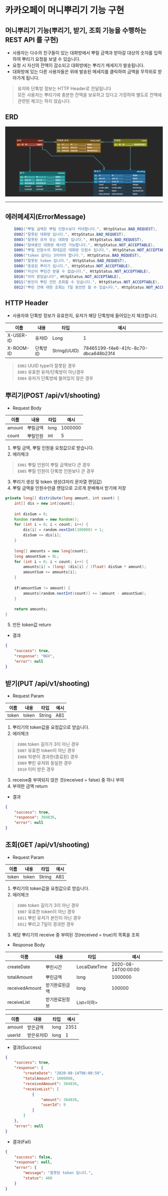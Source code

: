 # 카카오페이 머니뿌리기 기능 구현

머니뿌리기 기능(뿌리기, 받기, 조회 기능을 수행하는 REST API 를 구현)
---
* 사용자는 다수의 친구들이 있는 대화방에서 뿌릴 금액과 받아갈 대상의 숫자를 입력하여 뿌리기 요청을 보낼 수 있습니다.
* 요청 시 자신의 잔액이 감소되고 대화방에는 뿌리기 메세지가 발송됩니다.
* 대화방에 있는 다른 사용자들은 위에 발송된 메세지를 클릭하여 금액을 무작위로 받아가게 됩니다. 
> 유저와 단톡방 정보는 HTTP Header로 전달됩니다   
> 모든 사용자는 뿌리기에 충분한 잔액을 보유하고 있다고 가정하여 별도로 잔액에 관련된 체크는 하지 않습니다.   

ERD
---
![erd](./erd.png)
   
***

에러메세지(ErrorMessage)
---
```java
    E001("뿌릴 금액은 뿌릴 인원수보다 커야합니다.", HttpStatus.BAD_REQUEST),
    E002("잘못된 대화방 입니다.", HttpStatus.BAD_REQUEST),
    E003("잘못된 유저 또는 대화방 입니다.", HttpStatus.BAD_REQUEST),
    E004("참여중인 대화방 에서만 가능합니다.", HttpStatus.NOT_ACCEPTABLE),
    E005("뿌릴 인원수의 최대값은 대화방 인원수 입니다.", HttpStatus.NOT_ACCEPTABLE),
    E006("token 길이는 3이어야 합니다.", HttpStatus.BAD_REQUEST),
    E007("잘못된 token 입니다.", HttpStatus.BAD_REQUEST),
    E008("종료된 뿌리기 입니다.", HttpStatus.NOT_ACCEPTABLE),
    E009("자신이 뿌린건 받을 수 없습니다.", HttpStatus.NOT_ACCEPTABLE),
    E010("이미 받았습니다", HttpStatus.NOT_ACCEPTABLE),
    E011("본인이 뿌린 건만 조회할 수 있습니다.", HttpStatus.NOT_ACCEPTABLE),
    E012("뿌린 건에 대한 조회는 7일 동안만 할 수 있습니다.", HttpStatus.NOT_ACCEPTABLE);
```
HTTP Header
---
* 사용자와 단톡방 정보가 유효한지, 유저가 해당 단톡방에 들어있는지 체크합니다.

|이름|내용|타입|예시|
|---------|------|--------------|-------------------------------------|
|X-USER-ID|유저ID|Long|1|
|X-ROOM-ID|단톡방ID|String(UUID)|78465199-f4e6-41fc-8c70-dbca648b23f4|

> ```E002``` UUID type이 잘못된 경우   
> ```E003``` 유효한 유저/단톡방이 아닌경우   
> ```E004``` 유저가 단톡방에 들어있지 않은 경우    


뿌리기(POST /api/v1/shooting)
---
* Request Body

|이름|내용|타입|예시|
|------|------|-------|-----------------------|
|amount|뿌릴금액|long|1000000|
|count|뿌릴인원|int|5|

1. 뿌릴 금액, 뿌릴 인원을 요청값으로 받습니다.
2. 에러체크
> ```E001``` 뿌릴 인원이 뿌릴 금액보다 큰 경우   
> ```E005``` 뿌릴 인원이 단톡방 인원보다 큰 경우   
3. 뿌리기 생성 및 token 생성(3자리 문자열 랜덤값)
4. 뿌릴 금액을 인원수만큼 랜덤으로 고르게 분배해서 받기에 저장
```java
private long[] distribute(long amount, int count) {
    int[] dis = new int[count];

    int disSum = 0;
    Random random = new Random();
    for (int i = 0; i < count; i++) {
        dis[i] = random.nextInt(100000) + 1;
        disSum += dis[i];
    }

    long[] amounts = new long[count];
    long amountSum = 0L;
    for (int i = 0; i < count; i++) {
        amounts[i] = (long) (dis[i] / (float) disSum * amount);
        amountSum += amounts[i];
    }

    if(amountSum != amount) {
        amounts[random.nextInt(count)] += (amount - amountSum);
    }

    return amounts;
}
```
5. 만든 token값 return   

* 결과
```json
{
    "success": true,
    "response": "NGV",
    "error": null
}
```

받기(PUT /api/v1/shooting)
---
* Request Param

|이름|내용|타입|예시|
|------|------|-------|----------------|
|token|token|String|AB1|

1. 뿌리기의 token값을 요청값으로 받습니다.
2. 에러체크
> ```E006``` token 길이가 3이 아닌 경우   
> ```E007``` 유효한 token이 아닌 경우   
> ```E008``` 10분이 경과한(종료된) 경우   
> ```E009``` 뿌린 유저와 동일한 경우   
> ```E010``` 이미 받은 경우   
3. receive중 부여되지 않은 것(received = false) 중 하나 부여
4. 부여한 금액 return

* 결과
```json
{
    "success": true,
    "response": 304836,
    "error": null
}
```

조회(GET /api/v1/shooting)
---
* Request Param

|이름|내용|타입|예시|
|------|------|-------|----------------|
|token|token|String|AB1|

1. 뿌리기의 token값을 요청값으로 받습니다.
2. 에러체크
> ```E006``` token 길이가 3이 아닌 경우   
> ```E007``` 유효한 token이 아닌 경우   
> ```E011``` 뿌린 유저가 본인이 아닌 경우   
> ```E012``` 뿌리고 7일이 경과한 경우   
3. 해당 뿌리기의 receive 중 부여된 것(received = true)의 목록을 조회

* Response Body

|이름|내용|타입|예시|
|----------|------|-------|-----------------------|
|createDate|뿌린시간|LocalDateTime|2020-08-14T00:00:00|
|totalAmount|뿌린금액|long|1000000|
|receivedAmount|받기완료된금액|long|100000|
|receiveList|받기완료된정보|List<이하>||

|이름|내용|타입|예시|
|------|--------|-------|-----------|
|amount|받은금액|long|2351|
|userId|받은유저ID|long|1|

* 결과(Success)
```json
{
    "success": true,
    "response": {
        "createDate": "2020-08-14T06:08:59",
        "totalAmount": 1000000,
        "receivedAmount": 304836,
        "receiveList": [
            {
                "amount": 304836,
                "userId": 9
            }
        ]
    },
    "error": null
}
```

* 결과(Fail)
```json
{
    "success": false,
    "response": null,
    "error": {
        "message": "잘못된 token 입니다.",
        "status": 400
    }
}
```

